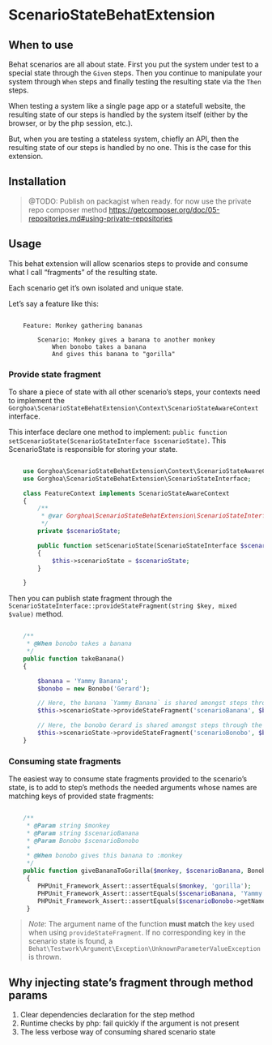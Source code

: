 # ScenarioStateBehatExtension

## When to use

Behat scenarios are all about state. First you put the system under test
to a special state through the `Given` steps. Then you continue to manipulate
your system through `When` steps and finally testing the resulting state via
the `Then` steps.

When testing a system like a single page app or a statefull website, the resulting state of our steps is handled by the system itself (either by the browser, or by the php session, etc.).

But, when you are testing a stateless system, chiefly an API, then the resulting state of our steps is handled by no one. This is the case for this extension.

## Installation

> @TODO: Publish on packagist when ready.
> for now use the private repo composer method https://getcomposer.org/doc/05-repositories.md#using-private-repositories

## Usage

This behat extension will allow scenarios steps to provide and consume what I call “fragments” of the resulting state.

Each scenario get it’s own isolated and unique state.

Let’s say a feature like this:

```gherkin

    Feature: Monkey gathering bananas

        Scenario: Monkey gives a banana to another monkey
            When bonobo takes a banana
            And gives this banana to "gorilla"

```

### Provide state fragment

To share a piece of state with all other scenario’s steps, your contexts need to implement the `Gorghoa\ScenarioStateBehatExtension\Context\ScenarioStateAwareContext` interface.

This interface declare one method to implement: `public function setScenarioState(ScenarioStateInterface $scenarioState)`. This ScenarioState is responsible for storing your state.

```php

    use Gorghoa\ScenarioStateBehatExtension\Context\ScenarioStateAwareContext;
    use Gorghoa\ScenarioStateBehatExtension\ScenarioStateInterface;

    class FeatureContext implements ScenarioStateAwareContext
    {
        /**
         * @var Gorghoa\ScenarioStateBehatExtension\ScenarioStateInterface
         */
        private $scenarioState;

        public function setScenarioState(ScenarioStateInterface $scenarioState)
        {
            $this->scenarioState = $scenarioState;
        }

    }
```


Then you can publish state fragment through the `ScenarioStateInterface::provideStateFragment(string $key, mixed $value)` method.


```php

    /**
     * @When bonobo takes a banana
     */
    public function takeBanana()
    {

        $banana = 'Yammy Banana';
        $bonobo = new Bonobo('Gerard');

        // Here, the banana `Yammy Banana` is shared amongst steps through the key “scenarioBanana”
        $this->scenarioState->provideStateFragment('scenarioBanana', $banana);

        // Here, the bonobo Gerard is shared amongst steps through the key “scenarioBonobo”
        $this->scenarioState->provideStateFragment('scenarioBonobo', $bonobo);
    }

```

### Consuming state fragments

The easiest way to consume state fragments provided to the scenario’s state, is to add to step’s methods the needed arguments whose names are matching keys of provided state fragments:

```php

    /**
     * @Param string $monkey
     * @Param string $scenarioBanana
     * @Param Bonobo $scenarioBonobo
     *
     * @When bonobo gives this banana to :monkey
     */
    public function giveBananaToGorilla($monkey, $scenarioBanana, Bonobo $scenarioBonobo)
     {
        PHPUnit_Framework_Assert::assertEquals($monkey, 'gorilla');
        PHPUnit_Framework_Assert::assertEquals($scenarioBanana, 'Yammy Banana');
        PHPUnit_Framework_Assert::assertEquals($scenarioBonobo->getName(), 'Gerard');
     }

```

> *Note*: The argument name of the function **must match** the key used when using `provideStateFragment`.
> If no corresponding key in the scenario state is found, a `Behat\Testwork\Argument\Exception\UnknownParameterValueException` is thrown.

## Why injecting state’s fragment through method params

  1. Clear dependencies declaration for the step method
  2. Runtime checks by php: fail quickly if the argument is not present
  3. The less verbose way of consuming shared scenario state
